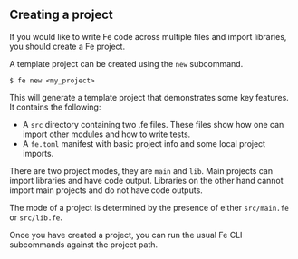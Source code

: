 ## Creating a project

If you would like to write Fe code across multiple files and import libraries, you should create a Fe project.

A template project can be created using the `new` subcommand.

`$ fe new <my_project>`

This will generate a template project that demonstrates some key features. It contains the following:

- A `src` directory containing two .fe files. These files show how one can import other modules and how to write tests.
- A `fe.toml` manifest with basic project info and some local project imports.

There are two project modes, they are `main` and `lib`. Main projects can import libraries and have code output. Libraries on the other hand cannot import main projects and do not have code outputs.

The mode of a project is determined by the presence of either `src/main.fe` or  `src/lib.fe`.

Once you have created a project, you can run the usual Fe CLI subcommands against the project path.